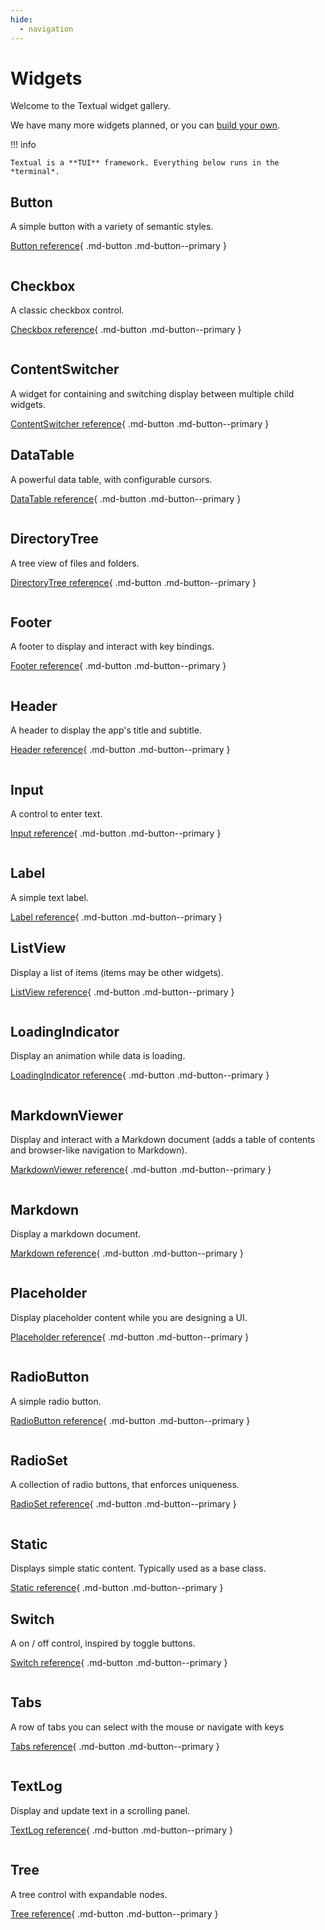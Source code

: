 ```yaml
---
hide:
  - navigation
---
```


# Widgets

Welcome to the Textual widget gallery.

We have many more widgets planned, or you can [build your own](./guide/widgets.md).


!!! info

    Textual is a **TUI** framework. Everything below runs in the *terminal*.


## Button

A simple button with a variety of semantic styles.

[Button reference](./widgets/button.md){ .md-button .md-button--primary }

```{.textual path="docs/examples/widgets/button.py"}
```


## Checkbox

A classic checkbox control.

[Checkbox reference](./widgets/checkbox.md){ .md-button .md-button--primary }

```{.textual path="docs/examples/widgets/checkbox.py"}
```


## ContentSwitcher

A widget for containing and switching display between multiple child
widgets.

[ContentSwitcher reference](./widgets/content_switcher.md){ .md-button .md-button--primary }


## DataTable

A powerful data table, with configurable cursors.

[DataTable reference](./widgets/data_table.md){ .md-button .md-button--primary }

```{.textual path="docs/examples/widgets/data_table.py"}
```

## DirectoryTree

A tree view of files and folders.

[DirectoryTree reference](./widgets/directory_tree.md){ .md-button .md-button--primary }

```{.textual path="docs/examples/widgets/directory_tree.py"}
```

## Footer

A footer to display and interact with key bindings.

[Footer reference](./widgets/footer.md){ .md-button .md-button--primary }

```{.textual path="docs/examples/widgets/footer.py" columns="70" lines="12"}
```


## Header

A header to display the app's title and subtitle.


[Header reference](./widgets/header.md){ .md-button .md-button--primary }

```{.textual path="docs/examples/widgets/header.py" columns="70" lines="12"}
```


## Input

A control to enter text.

[Input reference](./widgets/input.md){ .md-button .md-button--primary }


```{.textual path="docs/examples/widgets/input.py" press="tab,D,a,r,r,e,n"}
```


## Label

A simple text label.

[Label reference](./widgets/label.md){ .md-button .md-button--primary }


## ListView

Display a list of items (items may be other widgets).

[ListView reference](./widgets/list_view.md){ .md-button .md-button--primary }

```{.textual path="docs/examples/widgets/list_view.py"}
```

## LoadingIndicator

Display an animation while data is loading.

[LoadingIndicator reference](./widgets/loading_indicator.md){ .md-button .md-button--primary }

```{.textual path="docs/examples/widgets/loading_indicator.py"}
```

## MarkdownViewer

Display and interact with a Markdown document (adds a table of contents and browser-like navigation to Markdown).

[MarkdownViewer reference](./widgets/markdown_viewer.md){ .md-button .md-button--primary }


```{.textual path="docs/examples/widgets/markdown_viewer.py" columns="100" lines="42"}
```

## Markdown

Display a markdown document.

[Markdown reference](./widgets/markdown.md){ .md-button .md-button--primary }


```{.textual path="docs/examples/widgets/markdown.py"}
```


## Placeholder

Display placeholder content while you are designing a UI.

[Placeholder reference](./widgets/placeholder.md){ .md-button .md-button--primary }


```{.textual path="docs/examples/widgets/placeholder.py"}
```

## RadioButton

A simple radio button.

[RadioButton reference](./widgets/radiobutton.md){ .md-button .md-button--primary }


```{.textual path="docs/examples/widgets/radio_button.py"}
```

## RadioSet

A collection of radio buttons, that enforces uniqueness.

[RadioSet reference](./widgets/radioset.md){ .md-button .md-button--primary }

```{.textual path="docs/examples/widgets/radio_set.py"}
```

## Static

Displays simple static content. Typically used as a base class.

[Static reference](./widgets/static.md){ .md-button .md-button--primary }


## Switch

A on / off control, inspired by toggle buttons.

[Switch reference](./widgets/switch.md){ .md-button .md-button--primary }


```{.textual path="docs/examples/widgets/switch.py"}
```

## Tabs

A row of tabs you can select with the mouse or navigate with keys

[Tabs reference](./widgets/tabs.md){ .md-button .md-button--primary }

```{.textual path="docs/examples/widgets/tabs.py" press="tab,right,right"}
```


## TextLog

Display and update text in a scrolling panel.

[TextLog reference](./widgets/text_log.md){ .md-button .md-button--primary }

```{.textual path="docs/examples/widgets/text_log.py" press="H,i"}
```

## Tree

A tree control with expandable nodes.

[Tree reference](./widgets/tree.md){ .md-button .md-button--primary }

```{.textual path="docs/examples/widgets/tree.py"}
```
